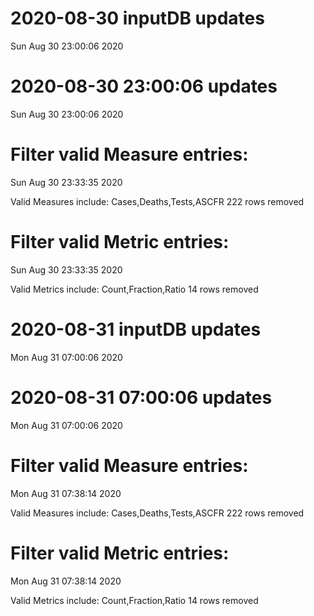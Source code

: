 
# 2020-08-30 inputDB updates 
 Sun Aug 30 23:00:06 2020 


# 2020-08-30 23:00:06 updates 
 Sun Aug 30 23:00:06 2020 


# Filter valid Measure entries: 
 Sun Aug 30 23:33:35 2020 

Valid Measures include: Cases,Deaths,Tests,ASCFR
 222 rows removed
# Filter valid Metric entries: 
 Sun Aug 30 23:33:35 2020 

Valid Metrics include: Count,Fraction,Ratio
 14 rows removed
# 2020-08-31 inputDB updates 
 Mon Aug 31 07:00:06 2020 


# 2020-08-31 07:00:06 updates 
 Mon Aug 31 07:00:06 2020 


# Filter valid Measure entries: 
 Mon Aug 31 07:38:14 2020 

Valid Measures include: Cases,Deaths,Tests,ASCFR
 222 rows removed
# Filter valid Metric entries: 
 Mon Aug 31 07:38:14 2020 

Valid Metrics include: Count,Fraction,Ratio
 14 rows removed